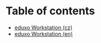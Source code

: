# Table of contents

* [eduxo Workstation (cz)](README.md)
* [eduxo Workstation (en)](readme-en.md)
